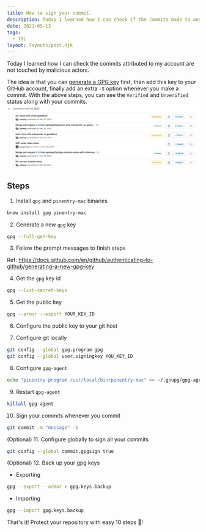 ```yaml
---
title: How to sign your commit.
description: Today I learned how I can check if the commits made to any of my account are from verified sources.
date: 2021-05-13
tags:
  - TIL
layout: layouts/post.njk
---
```


Today I learned how I can check the commits attributed to my account are not touched by malicious actors.

The idea is that you can [generate a GPG key](https://docs.github.com/en/github/authenticating-to-github/generating-a-new-gpg-key) first, then add this key to your GitHub account, finally add an extra `-S` option whenever you make a commit. With the above steps,
you can see the `Verified` and `Unverified` status along with your commits.
![An image](/img/verified-commits.png)

## Steps

1. Install `gpg` and `pinentry-mac` binaries

```sh
brew install gpg pinentry-mac
```

2. Generate a new `gpg` key

```sh
gpg --full-gen-key
```

3. Follow the prompt messages to finish steps

Ref: https://docs.github.com/en/github/authenticating-to-github/generating-a-new-gpg-key

4. Get the `gpg` key id

```sh
gpg --list-secret-keys
```

5. Get the public key

```sh
gpg --armor --export YOUR_KEY_ID
```

6. Configure the public key to your git host

7. Configure git locally

```sh
git config --global gpg.program gpg
git config --global user.signingkey YOU_KEY_ID
```

8. Configure `gpg-agent`

```sh
echo "pinentry-program /usr/local/bin/pinentry-mac" >> ~/.gnupg/gpg-agent.conf
```

9. Restart `gpg-agent`

```sh
killall gpg-agent
```

10. Sign your commits whenever you commit

```sh
git commit -m "message" -S
```

(Optional) 11. Configure globally to sign all your commits

```sh
git config --global commit.gpgsign true
```

(Optional) 12. Back up your gpg keys

- Exporting

```sh
gpg --export --armor > gpg.keys.backup
```

- Importing

```sh
gpg --import gpg.keys.backup
```

That's it! Protect your repository with easy 10 steps 🤩!
